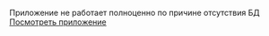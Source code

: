 Приложение не работает полноценно по причине отсутствия БД
<a href='https://divantikus.github.io/emailAgainBuild/'>Посмотреть приложение</a>
